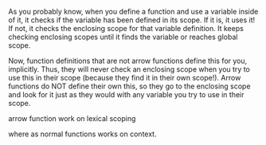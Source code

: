 As you probably know, when you define a function and use a variable inside of it, it checks if the variable has been defined in its scope. If it is, it uses it! If not, it checks the enclosing scope for that variable definition. It keeps checking enclosing scopes until it finds the variable or reaches global scope. 

Now, function definitions that are not arrow functions define this for you, implicitly. Thus, they will never check an enclosing scope when you try to use this in their scope (because they find it in their own scope!). Arrow functions do NOT define their own this, so they go to the enclosing scope and look for it just as they would with any variable you try to use in their scope.

arrow function work on lexical scoping 

where as normal functions works on context.